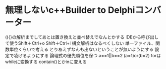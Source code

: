 # 無理しないc++Builder to Delphiコンバーター
(){}の解析までしてあとは置き換えと並べ替えでなんとかする
IDEから呼び出して使うShift＋Ctrl+o Shift＋Ctrl+l
構文解析はなるべくしない
単一ファイル、関数単位くらいで考える
とりあえずなんも出ないということが無いようにする
設定で凌げるようにする
論理式の優先順位を保つ a==1||b==2 (a=1)or(b=2)
forはwhileに変換する
contain()とかinに変える


